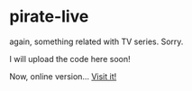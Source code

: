 pirate-live
===========

again, something related with TV series. Sorry.

I will upload the code here soon!

Now, online version... [Visit it!](http://angel-git.github.io/pirate-live/)


